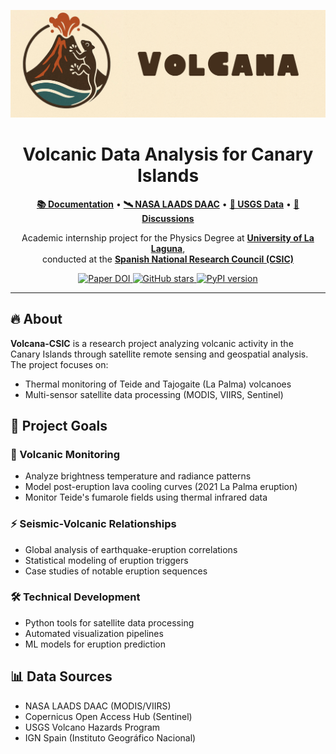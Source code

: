 <p align="center">
  <img src="https://raw.githubusercontent.com/Jesus-Javier-code/Practicas_Empresa_CSIC/main/04_web/images/Banner_Volcana.png" alt="Volcano Banner" width="800">
</p>

<h1 align="center">Volcanic Data Analysis for Canary Islands</h1>

<p align="center">
  <a href="https://github.com/Jesus-Javier-code/Practicas_Empresa_CSIC"><strong>📚 Documentation</strong></a> •
  <a href="https://ladsweb.modaps.eosdis.nasa.gov/"><strong>🛰 NASA LAADS DAAC</strong></a> •
  <a href="https://www.usgs.gov/"><strong>🌋 USGS Data</strong></a> •
  <a href="https://github.com/Jesus-Javier-code/Practicas_Empresa_CSIC/discussions"><strong>💬 Discussions</strong></a>
</p>

<p align="center">
  Academic internship project for the Physics Degree at <a href="https://www.ull.es/University "><strong> University of La Laguna</strong></a>,<br>
  conducted at the <a href="https://www.csic.es"><strong>Spanish National Research Council (CSIC)</strong></a>
</p>

<p align="center">
  <a href="https://doi.org/10.1016/j.rse.2024.114388">
    <img src="https://img.shields.io/badge/DOI-10.1016%2Fj.rse.2024.114388-blue" alt="Paper DOI">
  </a>
  <a href="https://github.com/Jesus-Javier-code/Practicas_Empresa_CSIC">
    <img src="https://img.shields.io/github/stars/Jesus-Javier-code/Practicas_Empresa_CSIC?style=social" alt="GitHub stars">
  </a>
  <a href="https://pypi.org/project/volcana-csic/">
    <img src="https://img.shields.io/pypi/v/volcana-csic" alt="PyPI version">
  </a>
</p>

---

## 🔥 About
**Volcana-CSIC** is a research project analyzing volcanic activity in the Canary Islands through satellite remote sensing and geospatial analysis. The project focuses on:

- Thermal monitoring of Teide and Tajogaite (La Palma) volcanoes
- Multi-sensor satellite data processing (MODIS, VIIRS, Sentinel)

## 🎯 Project Goals

### 🌋 Volcanic Monitoring
- Analyze brightness temperature and radiance patterns
- Model post-eruption lava cooling curves (2021 La Palma eruption)
- Monitor Teide's fumarole fields using thermal infrared data

### ⚡ Seismic-Volcanic Relationships
- Global analysis of earthquake-eruption correlations
- Statistical modeling of eruption triggers
- Case studies of notable eruption sequences

### 🛠 Technical Development
- Python tools for satellite data processing
- Automated visualization pipelines
- ML models for eruption prediction

## 📊 Data Sources
- NASA LAADS DAAC (MODIS/VIIRS)
- Copernicus Open Access Hub (Sentinel)
- USGS Volcano Hazards Program
- IGN Spain (Instituto Geográfico Nacional)
